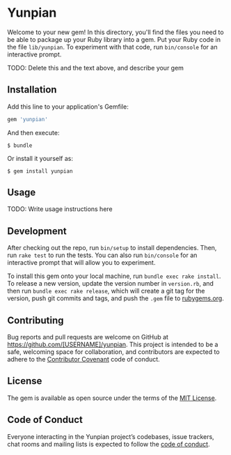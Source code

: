 # Yunpian

Welcome to your new gem! In this directory, you'll find the files you need to be able to package up your Ruby library into a gem. Put your Ruby code in the file `lib/yunpian`. To experiment with that code, run `bin/console` for an interactive prompt.

TODO: Delete this and the text above, and describe your gem

## Installation

Add this line to your application's Gemfile:

```ruby
gem 'yunpian'
```

And then execute:

    $ bundle

Or install it yourself as:

    $ gem install yunpian

## Usage

TODO: Write usage instructions here

## Development

After checking out the repo, run `bin/setup` to install dependencies. Then, run `rake test` to run the tests. You can also run `bin/console` for an interactive prompt that will allow you to experiment.

To install this gem onto your local machine, run `bundle exec rake install`. To release a new version, update the version number in `version.rb`, and then run `bundle exec rake release`, which will create a git tag for the version, push git commits and tags, and push the `.gem` file to [rubygems.org](https://rubygems.org).

## Contributing

Bug reports and pull requests are welcome on GitHub at https://github.com/[USERNAME]/yunpian. This project is intended to be a safe, welcoming space for collaboration, and contributors are expected to adhere to the [Contributor Covenant](http://contributor-covenant.org) code of conduct.

## License

The gem is available as open source under the terms of the [MIT License](https://opensource.org/licenses/MIT).

## Code of Conduct

Everyone interacting in the Yunpian project’s codebases, issue trackers, chat rooms and mailing lists is expected to follow the [code of conduct](https://github.com/[USERNAME]/yunpian/blob/master/CODE_OF_CONDUCT.md).
